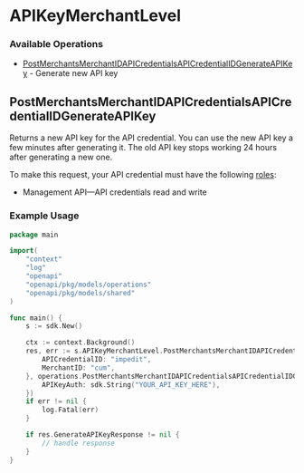 # APIKeyMerchantLevel

### Available Operations

* [PostMerchantsMerchantIDAPICredentialsAPICredentialIDGenerateAPIKey](#postmerchantsmerchantidapicredentialsapicredentialidgenerateapikey) - Generate new API key

## PostMerchantsMerchantIDAPICredentialsAPICredentialIDGenerateAPIKey

Returns a new API key for the API credential. You can use the new API key a few minutes after generating it. The old API key stops working 24 hours after generating a new one.

To make this request, your API credential must have the following [roles](https://docs.adyen.com/development-resources/api-credentials#api-permissions):
* Management API—API credentials read and write

### Example Usage

```go
package main

import(
	"context"
	"log"
	"openapi"
	"openapi/pkg/models/operations"
	"openapi/pkg/models/shared"
)

func main() {
    s := sdk.New()

    ctx := context.Background()
    res, err := s.APIKeyMerchantLevel.PostMerchantsMerchantIDAPICredentialsAPICredentialIDGenerateAPIKey(ctx, operations.PostMerchantsMerchantIDAPICredentialsAPICredentialIDGenerateAPIKeyRequest{
        APICredentialID: "impedit",
        MerchantID: "cum",
    }, operations.PostMerchantsMerchantIDAPICredentialsAPICredentialIDGenerateAPIKeySecurity{
        APIKeyAuth: sdk.String("YOUR_API_KEY_HERE"),
    })
    if err != nil {
        log.Fatal(err)
    }

    if res.GenerateAPIKeyResponse != nil {
        // handle response
    }
}
```
